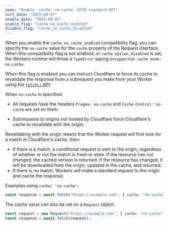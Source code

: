 ```yaml
---
name: "Enable `cache: no-cache` HTTP standard API"
sort_date: "2025-08-07"
enable_date: "2025-08-07"
enable_flag: "cache_no_cache_enabled"
disable_flag: "cache_no_cache_disabled"
---
```


When you enable the `cache_no_cache_enabled` compatibility flag, you can specify the `no-cache`
value for the `cache` property of the Request interface. When this compatibility flag is not
enabled, or `cache_option_disabled` is set, the Workers runtime will throw a `TypeError` saying
`Unsupported cache mode: no-cache`.

When this flag is enabled you can instruct Cloudflare to force its cache to revalidate the
response from a subrequest you make from your Worker using the [`fetch()`
API](/workers/runtime-apis/fetch/):

When `no-cache` is specified:

- All requests have the headers `Pragma: no-cache` and `Cache-Control: no-cache` are set on them.

- Subrequests to origins not hosted by Cloudflare force Cloudflare's cache to revalidate with the
  origin.

Revalidating with the origin means that the Worker request will first look for a match in Cloudflare's cache, then:

- If there is a match, a conditional request is sent to the origin, regardless of whether or not the match is fresh or stale. If the resource has not changed, the
  cached version is returned. If the resource has changed, it will be downloaded from the origin, updated in the cache, and returned.
- If there is no match, Workers will make a standard request to the origin and cache the response.

Examples using `cache: 'no-cache'`:

```js
const response = await fetch("https://example.com", { cache: "no-cache" });
```

The cache value can also be set on a `Request` object.

```js
const request = new Request("https://example.com", { cache: "no-cache" });
const response = await fetch(request);
```
